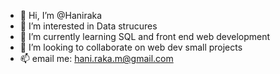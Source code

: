 - 👋 Hi, I’m @Haniraka
- 👀 I’m interested in Data strucures
- 🌱 I’m currently learning SQL and front end web development
- 💞️ I’m looking to collaborate on web dev small projects
- 📫 email me: hani.raka.m@gmail.com

<!---
Haniraka/Haniraka is a ✨ special ✨ repository because its `README.md` (this file) appears on your GitHub profile.
You can click the Preview link to take a look at your changes.
--->
